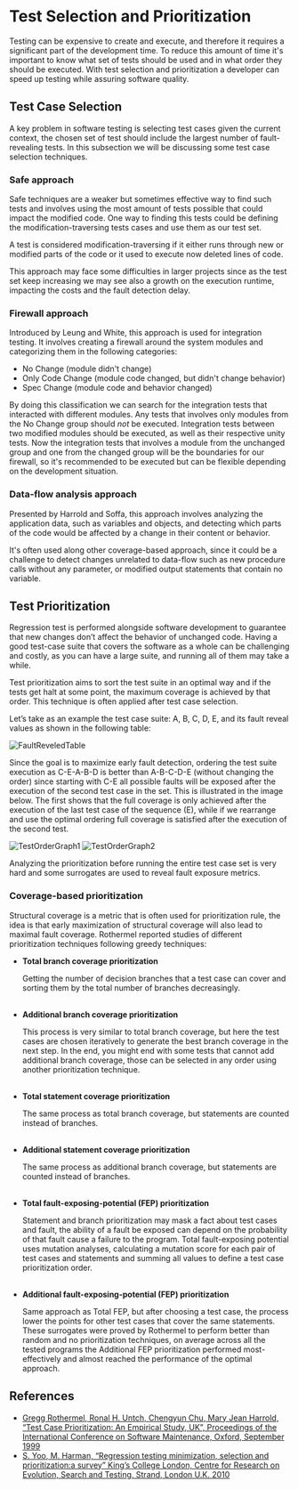 # Test Selection and Prioritization

Testing can be expensive to create and execute, and therefore it requires a significant part of the development time. To reduce this amount of time it's important to know what set of tests should be used and in what order they should be executed. With test selection and prioritization a developer can speed up testing while assuring software quality.

## Test Case Selection

A key problem in software testing is selecting test cases given the current context, the chosen set of test should include the largest number of fault-revealing tests. In this subsection we will be discussing some test case selection techniques.

### Safe approach

Safe techniques are a weaker but sometimes effective way to find such tests and involves using the most amount of tests possible that could impact the modified code. One way to finding this tests could be defining the modification-traversing tests cases and use them as our test set.

A test is considered modification-traversing if it either runs through new or modified parts of the code or it used to execute now deleted lines of code.

This approach may face some difficulties in larger projects since as the test set keep increasing we may see also a growth on the execution runtime, impacting the costs and the fault detection delay.

### Firewall approach

Introduced by Leung and White, this approach is used for integration testing. It involves creating a firewall around the system modules and categorizing them in the following categories:

- No Change (module didn't change)
- Only Code Change (module code changed, but didn't change behavior)
- Spec Change (module code and behavior changed)

By doing this classification we can search for the integration tests that interacted with different modules. Any tests that involves only modules from the No Change group should _not_ be executed. Integration tests between two modified modules should be executed, as well as their respective unity tests. Now the integration tests that involves a module from the unchanged group and one from the changed group will be the boundaries for our firewall, so it's recommended to be executed but can be flexible depending on the development situation.

### Data-flow analysis approach

Presented by Harrold and Soffa, this approach involves analyzing the application data, such as variables and objects, and detecting which parts of the code would be affected by a change in their content or behavior.

It's often used along other coverage-based approach, since it could be a challenge to detect changes unrelated to data-flow such as new procedure calls without any parameter, or modified output statements that contain no variable.

## Test Prioritization

Regression test is performed alongside software development to guarantee that new changes don’t affect the behavior of unchanged code. Having a good test-case suite that covers the software as a whole can be challenging and costly, as you can have a large suite, and running all of them may take a while.

Test prioritization aims to sort the test suite in an optimal way and if the tests get halt at some point, the maximum coverage is achieved by that order. This technique is often applied after test case selection.

Let’s take as an example the test case suite: A, B, C, D, E, and its fault reveal values as shown in the following table:

![FaultReveledTable](../assets/fault_revealed.jpeg)

Since the goal is to maximize early fault detection, ordering the test suite execution as C-E-A-B-D is better than A-B-C-D-E (without changing the order) since starting with C-E all possible faults will be exposed after the execution of the second test case in the set. This is illustrated in the image below. The first shows that the full coverage is only achieved after the execution of the last test case of the sequence (E), while if we rearrange and use the optimal ordering full coverage is satisfied after the execution of the second test.

![TestOrderGraph1](../assets/test_order1.jpeg)
![TestOrderGraph2](../assets/test_order2.jpeg)

Analyzing the prioritization before running the entire test case set is very hard and some surrogates are used to reveal fault exposure metrics.

### Coverage-based prioritization

Structural coverage is a metric that is often used for prioritization rule, the idea is that early maximization of structural coverage will also lead to maximal fault coverage. Rothermel reported studies of different prioritization techniques following greedy techniques:

- **Total branch coverage prioritization**

  Getting the number of decision branches that a test case can cover and sorting them by the total number of branches decreasingly.
  <br/><br/>

- **Additional branch coverage prioritization**

  This process is very similar to total branch coverage, but here the test cases are chosen iteratively to generate the best branch coverage in the next step. In the end, you might end with some tests that cannot add additional branch coverage, those can be selected in any order using another prioritization technique.
  <br/><br/>

- **Total statement coverage prioritization**

  The same process as total branch coverage, but statements are counted instead of branches.
  <br/><br/>

- **Additional statement coverage prioritization**

  The same process as additional branch coverage, but statements are counted instead of branches.
  <br/><br/>

- **Total fault-exposing-potential (FEP) prioritization**

  Statement and branch prioritization may mask a fact about test cases and fault, the ability of a fault be exposed can depend on the probability of that fault cause a failure to the program. Total fault-exposing potential uses mutation analyses, calculating a mutation score for each pair of test cases and statements and summing all values to define a test case prioritization order.
  <br/><br/>

- **Additional fault-exposing-potential (FEP) prioritization**

  Same approach as Total FEP, but after choosing a test case, the process lower the points for other test cases that cover the same statements. These surrogates were proved by Rothermel to perform better than random and no prioritization techniques, on average across all the tested programs the Additional FEP prioritization performed most-effectively and almost reached the performance of the optimal approach.

## References

- [Gregg Rothermel, Ronal H. Untch, Chengyun Chu, Mary Jean Harrold, “Test Case Prioritization: An Empirical Study, UK”, Proceedings of the International Conference on Software Maintenance, Oxford, September 1999](http://cse.unl.edu/~grother/papers/icsm99.pdf)
- [S. Yoo, M. Harman, “Regression testing minimization, selection and prioritization:a survey” King’s College London, Centre for Research on Evolution, Search and Testing, Strand, London U.K. 2010](https://dl.acm.org/doi/10.1002/stv.430)
